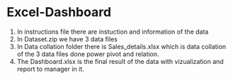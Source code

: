 # Excel-Dashboard
1. In instructions file there are instuction and information of the data 
2. In Dataset.zip we have 3 data files
3. In Data collation folder there is Sales_details.xlsx which is data collation of the 3 data files done power pivot and relation.
4. The Dashboard.xlsx is the final result of the data with vizualization and report to manager in it.
